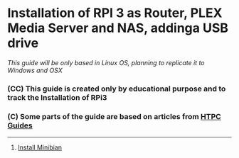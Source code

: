 # Installation of RPI 3 as Router, PLEX Media Server and NAS, addinga USB drive

_This guide will be only based in Linux OS, planning to replicate it to Windows and OSX_
### (CC) This guide is created only by educational purpose and to track the Installation of RPi3
### (C) Some parts of the guide are based on articles from [HTPC Guides](http://www.htpcguides.com/ )

---
1. [Install Minibian](1_Install_Minibian_from_scratch.md)
